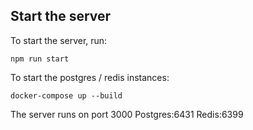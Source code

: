 ## Start the server
To start the server, run:
```
npm run start
```
To start the postgres / redis instances:
```
docker-compose up --build
```

The server runs on port 3000
Postgres:6431
Redis:6399
